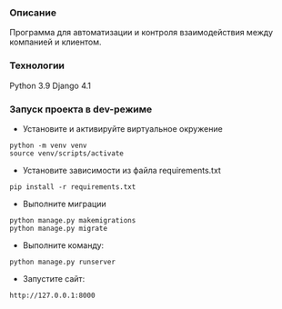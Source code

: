 ### Описание
Программа для автоматизации и контроля взаимодействия между компанией и клиентом.
### Технологии
Python 3.9
Django 4.1
### Запуск проекта в dev-режиме
- Установите и активируйте виртуальное окружение
```
python -m venv venv
source venv/scripts/activate
``` 
- Установите зависимости из файла requirements.txt
```
pip install -r requirements.txt
``` 
- Выполните миграции
```
python manage.py makemigrations
python manage.py migrate
``` 
- Выполните команду:
```
python manage.py runserver
```
- Запустите сайт:
```
http://127.0.0.1:8000